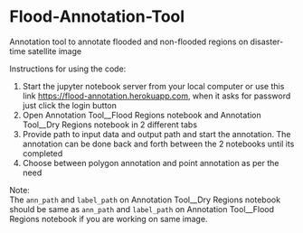 # Flood-Annotation-Tool
Annotation tool to annotate flooded and non-flooded regions on disaster-time satellite image

Instructions for using the code:   
1. Start the jupyter notebook server from your local computer or use this link https://flood-annotation.herokuapp.com, when it asks for password just click the login button    
2. Open Annotation Tool__Flood Regions notebook and Annotation Tool__Dry Regions notebook in 2 different tabs  
3. Provide path to input data and output path and start the annotation. The annotation can be done back and forth between the 2 notebooks until its completed  
4. Choose between polygon annotation and point annotation as per the need  

Note:  
The `ann_path` and `label_path` on Annotation Tool__Dry Regions notebook should be same as `ann_path` and `label_path` on Annotation Tool__Flood Regions notebook if you are working on same image.
